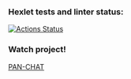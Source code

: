 ### Hexlet tests and linter status:
[![Actions Status](https://github.com/panechek/frontend-project-lvl4/workflows/hexlet-check/badge.svg)](https://github.com/panechek/frontend-project-lvl4/actions)

### Watch project!
[PAN-CHAT](https://chatreacthexlet.herokuapp.com/)
